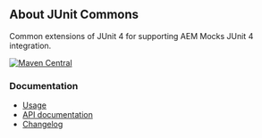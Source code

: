 ## About JUnit Commons

Common extensions of JUnit 4 for supporting AEM Mocks JUnit 4 integration.

[![Maven Central](https://maven-badges.herokuapp.com/maven-central/io.wcm/io.wcm.testing.junit-commons/badge.svg)](https://maven-badges.herokuapp.com/maven-central/io.wcm/io.wcm.testing.junit-commons)


### Documentation

* [Usage](usage.html)
* [API documentation](apidocs/)
* [Changelog](changes-report.html)
